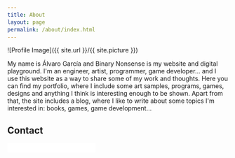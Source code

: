 ```yaml
---
title: About
layout: page
permalink: /about/index.html
---
```

![Profile Image]({{ site.url }}/{{ site.picture }})

<p>My name is Álvaro García and Binary Nonsense is my website and digital playground. I'm an engineer, artist, programmer, game developer... and I use this website as a way to share some of my work and thoughts. Here you can find my portfolio, where I include some art samples, programs, games, designs and anything I think is interesting enough to be shown. Apart from that, the site includes a blog, where I like to write about some topics I'm interested in: books, games, game development...</p>

<h2>Contact</h2>

<p><img src="./portfolio/img/mail.png" style="backgroud-color: #eee"></p>
